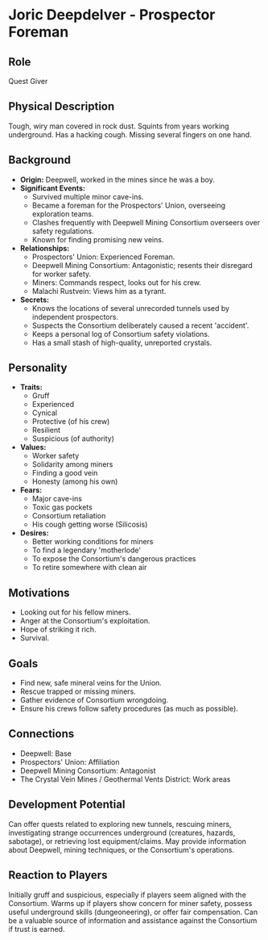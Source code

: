 # Joric Deepdelver - Prospector Foreman

## Role
Quest Giver

## Physical Description
Tough, wiry man covered in rock dust. Squints from years working underground. Has a hacking cough. Missing several fingers on one hand.

## Background
- **Origin:** Deepwell, worked in the mines since he was a boy.
- **Significant Events:**
  - Survived multiple minor cave-ins.
  - Became a foreman for the Prospectors' Union, overseeing exploration teams.
  - Clashes frequently with Deepwell Mining Consortium overseers over safety regulations.
  - Known for finding promising new veins.
- **Relationships:**
  - Prospectors' Union: Experienced Foreman.
  - Deepwell Mining Consortium: Antagonistic; resents their disregard for worker safety.
  - Miners: Commands respect, looks out for his crew.
  - Malachi Rustvein: Views him as a tyrant.
- **Secrets:**
  - Knows the locations of several unrecorded tunnels used by independent prospectors.
  - Suspects the Consortium deliberately caused a recent 'accident'.
  - Keeps a personal log of Consortium safety violations.
  - Has a small stash of high-quality, unreported crystals.

## Personality
- **Traits:**
  - Gruff
  - Experienced
  - Cynical
  - Protective (of his crew)
  - Resilient
  - Suspicious (of authority)
- **Values:**
  - Worker safety
  - Solidarity among miners
  - Finding a good vein
  - Honesty (among his own)
- **Fears:**
  - Major cave-ins
  - Toxic gas pockets
  - Consortium retaliation
  - His cough getting worse (Silicosis)
- **Desires:**
  - Better working conditions for miners
  - To find a legendary 'motherlode'
  - To expose the Consortium's dangerous practices
  - To retire somewhere with clean air

## Motivations
- Looking out for his fellow miners.
- Anger at the Consortium's exploitation.
- Hope of striking it rich.
- Survival.

## Goals
- Find new, safe mineral veins for the Union.
- Rescue trapped or missing miners.
- Gather evidence of Consortium wrongdoing.
- Ensure his crews follow safety procedures (as much as possible).

## Connections
- Deepwell: Base
- Prospectors' Union: Affiliation
- Deepwell Mining Consortium: Antagonist
- The Crystal Vein Mines / Geothermal Vents District: Work areas

## Development Potential
Can offer quests related to exploring new tunnels, rescuing miners, investigating strange occurrences underground (creatures, hazards, sabotage), or retrieving lost equipment/claims. May provide information about Deepwell, mining techniques, or the Consortium's operations.

## Reaction to Players
Initially gruff and suspicious, especially if players seem aligned with the Consortium. Warms up if players show concern for miner safety, possess useful underground skills (dungeoneering), or offer fair compensation. Can be a valuable source of information and assistance against the Consortium if trust is earned.
